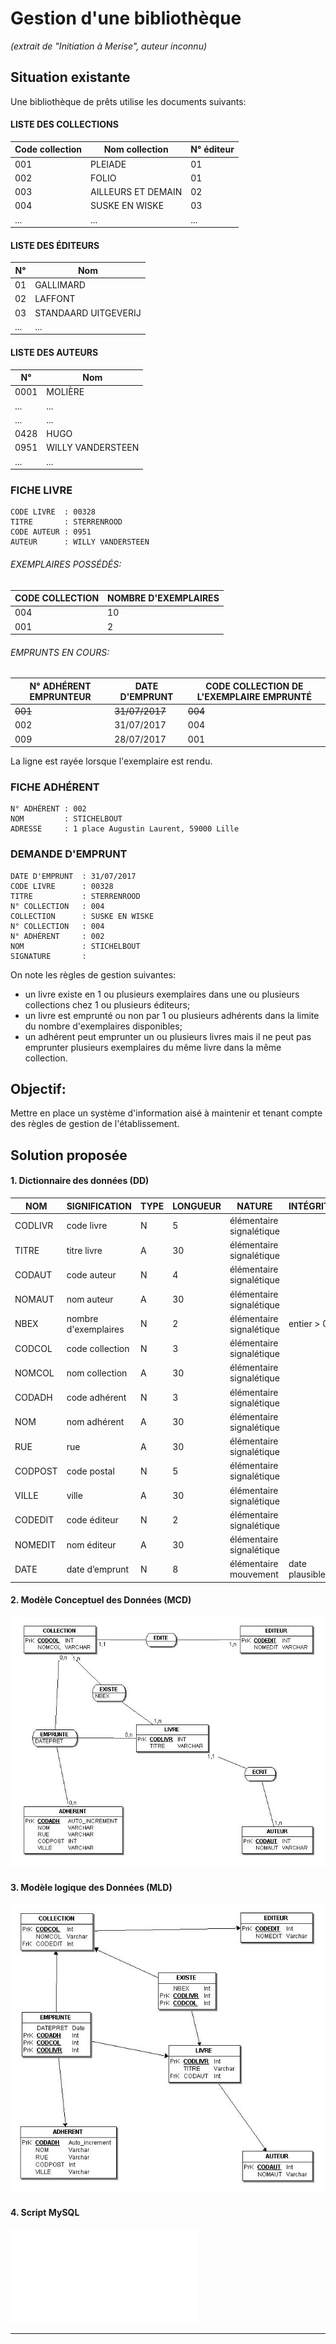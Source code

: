 ﻿# Gestion d'une bibliothèque  
_(extrait de "Initiation à Merise", auteur inconnu)_

## Situation existante
Une bibliothèque de prêts utilise les documents suivants:

#### LISTE DES COLLECTIONS

Code collection | Nom collection | N° éditeur 
--- | --- | ---  
001 | PLEIADE | 01 
002 | FOLIO | 01 
003 | AILLEURS ET DEMAIN | 02 
004 | SUSKE EN WISKE | 03 
... | ... | ...  

#### LISTE DES ÉDITEURS 

N° | Nom 
--- | ---   
01 | GALLIMARD 
02 | LAFFONT 
03 | STANDAARD UITGEVERIJ 
... | ...   

#### LISTE DES AUTEURS

N° | Nom 
--- | ---   
0001 | MOLIÈRE 
... | ...   
... | ...   
0428 | HUGO 
0951 | WILLY VANDERSTEEN 
... | ...   



### FICHE LIVRE

```
CODE LIVRE  : 00328
TITRE       : STERRENROOD 
CODE AUTEUR : 0951
AUTEUR      : WILLY VANDERSTEEN
```

###### EXEMPLAIRES POSSÉDÉS:

| CODE COLLECTION | NOMBRE D'EXEMPLAIRES |
| --- | --- |
| 004 | 10 |
| 001 | 2 |


###### EMPRUNTS EN COURS:

|N° ADHÉRENT EMPRUNTEUR | DATE D'EMPRUNT | CODE COLLECTION DE L'EXEMPLAIRE EMPRUNTÉ
|--- | --- | ---   
|~~001~~ | ~~31/07/2017~~ | ~~004~~
|002 | 31/07/2017 | 004
|009 | 28/07/2017 | 001

La ligne est rayée lorsque l'exemplaire est rendu.



### FICHE ADHÉRENT

```
N° ADHÉRENT : 002
NOM         : STICHELBOUT 
ADRESSE     : 1 place Augustin Laurent, 59000 Lille 
```

### DEMANDE D'EMPRUNT

```
DATE D'EMPRUNT  : 31/07/2017
CODE LIVRE      : 00328
TITRE           : STERRENROOD 
N° COLLECTION   : 004
COLLECTION      : SUSKE EN WISKE
N° COLLECTION   : 004
N° ADHÉRENT     : 002
NOM             : STICHELBOUT 
SIGNATURE       :  
```

On note les règles de gestion suivantes: 

- un livre existe en 1 ou plusieurs exemplaires dans une ou plusieurs collections chez 1 ou plusieurs éditeurs; 
- un livre est emprunté ou non par 1 ou plusieurs adhérents dans la limite du nombre d'exemplaires disponibles; 
- un adhérent peut emprunter un ou plusieurs livres mais il ne peut pas emprunter plusieurs exemplaires du même livre dans la même collection.


## Objectif: 
Mettre en place un système d'information aisé à maintenir et tenant compte des règles de gestion de l'établissement.

## Solution proposée

#### 1. Dictionnaire des données (DD)

NOM	 | 	SIGNIFICATION	 | 	TYPE 	 | 	LONGUEUR	 | 	NATURE	 | 	INTÉGRITÉ
---	 | 	---	 | 	---	 | 	---	 | 	---	 | 	---	 
CODLIVR	 | 	code livre	 | 	N	 | 	5	 | 	élémentaire   signalétique 	 | 	
TITRE	 | 	titre livre	 | 	A	 | 	30	 | 	élémentaire   signalétique	 | 	
CODAUT	 | 	code auteur	 | 	N	 | 	4	 | 	élémentaire   signalétique	 | 	
NOMAUT	 | 	nom auteur	 | 	A	 | 	30	 | 	élémentaire   signalétique	 | 	
NBEX	 | 	nombre d'exemplaires	 | 	N	 | 	2	 | 	élémentaire   signalétique	 | 	entier > 0
CODCOL	 | 	code collection	 | 	N	 | 	3	 | 	élémentaire   signalétique	 | 	
NOMCOL	 | 	nom collection	 | 	A	 | 	30	 | 	élémentaire   signalétique	 | 	
CODADH	 | 	code adhérent	 | 	N	 | 	3	 | 	élémentaire   signalétique	 | 	
NOM	 | 	nom adhérent	 | 	A	 | 	30	 | 	élémentaire   signalétique	 | 	
RUE	 | 	rue 	 | 	A	 | 	30	 | 	élémentaire   signalétique	 | 	
CODPOST	 | 	code postal	 | 	N	 | 	5	 | 	élémentaire	signalétique | 	
VILLE	 | 	ville  | 	A	 | 	30	 | 	élémentaire   signalétique	 | 	
CODEDIT	 | 	code éditeur	 | 	N	 | 	2	 | 	élémentaire   signalétique	 | 	
NOMEDIT	 | 	nom éditeur	 | 	A	 | 	30	 | 	élémentaire   signalétique 	 | 	
DATE	 | 	date d’emprunt	 | 	N	 | 	8	 | 	élémentaire   mouvement	 | 	date plausible


#### 2. Modèle Conceptuel des Données (MCD)
![MCD](/images/MCD.jpg)



#### 3. Modèle logique des Données (MLD)
![MLD](/images/MLD.jpg)



#### 4. Script MySQL
![Cliquer ici pour afficher le script MySQL.](/scripts/script.sql)

---
